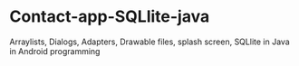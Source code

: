 # Contact-app-SQLlite-java
Arraylists, Dialogs, Adapters, Drawable files, splash screen, SQLlite in Java in Android programming

